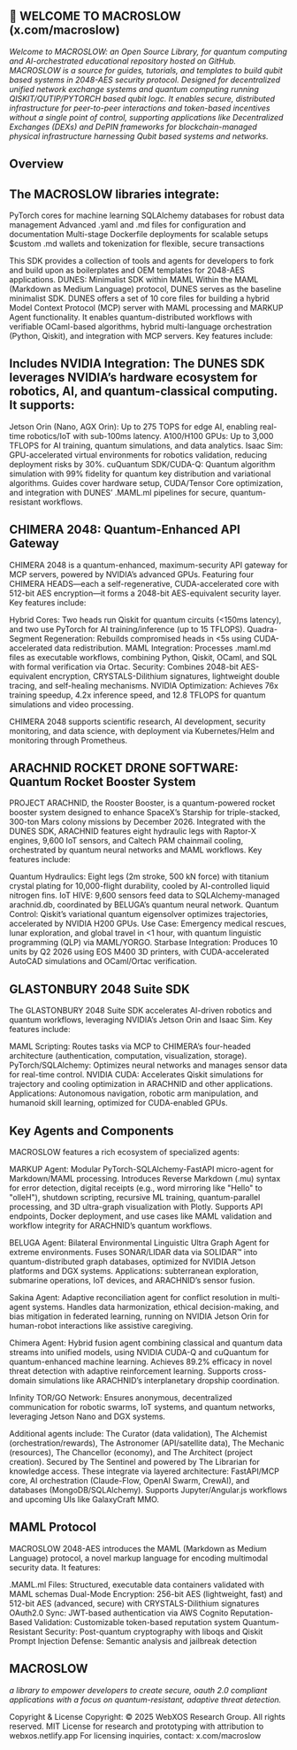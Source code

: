 ## 🐪 WELCOME TO MACROSLOW (x.com/macroslow)

*Welcome to MACROSLOW: an Open Source Library, for quantum computing and AI-orchestrated educational repository hosted on GitHub. MACROSLOW is a source for guides, tutorials, and templates to build qubit based systems in 2048-AES security protocol. Designed for decentralized unified network exchange systems and quantum computing running QISKIT/QUTIP/PYTORCH based qubit logc. It enables secure, distributed infrastructure for peer-to-peer interactions and token-based incentives without a single point of control, supporting applications like Decentralized Exchanges (DEXs) and DePIN frameworks for blockchain-managed physical infrastructure harnessing Qubit based systems and networks.*

## Overview

## The MACROSLOW libraries integrate:

PyTorch cores for machine learning
SQLAlchemy databases for robust data management
Advanced .yaml and .md files for configuration and documentation
Multi-stage Dockerfile deployments for scalable setups
$custom .md wallets and tokenization for flexible, secure transactions

This SDK provides a collection of tools and agents for developers to fork and build upon as boilerplates and OEM templates for 2048-AES applications.
DUNES: Minimalist SDK within MAML
Within the MAML (Markdown as Medium Language) protocol, DUNES serves as the baseline minimalist SDK. DUNES offers a set of 10 core files for building a hybrid Model Context Protocol (MCP) server with MAML processing and MARKUP Agent functionality. It enables quantum-distributed workflows with verifiable OCaml-based algorithms, hybrid multi-language orchestration (Python, Qiskit), and integration with MCP servers. Key features include:


## Includes NVIDIA Integration: The DUNES SDK leverages NVIDIA’s hardware ecosystem for robotics, AI, and quantum-classical computing. It supports:

Jetson Orin (Nano, AGX Orin): Up to 275 TOPS for edge AI, enabling real-time robotics/IoT with sub-100ms latency.
A100/H100 GPUs: Up to 3,000 TFLOPS for AI training, quantum simulations, and data analytics.
Isaac Sim: GPU-accelerated virtual environments for robotics validation, reducing deployment risks by 30%.
cuQuantum SDK/CUDA-Q: Quantum algorithm simulation with 99% fidelity for quantum key distribution and variational algorithms.
Guides cover hardware setup, CUDA/Tensor Core optimization, and integration with DUNES’ .MAML.ml pipelines for secure, quantum-resistant workflows.


## CHIMERA 2048: Quantum-Enhanced API Gateway

CHIMERA 2048 is a quantum-enhanced, maximum-security API gateway for MCP servers, powered by NVIDIA’s advanced GPUs. Featuring four CHIMERA HEADS—each a self-regenerative, CUDA-accelerated core with 512-bit AES encryption—it forms a 2048-bit AES-equivalent security layer. Key features include:

Hybrid Cores: Two heads run Qiskit for quantum circuits (<150ms latency), and two use PyTorch for AI training/inference (up to 15 TFLOPS).
Quadra-Segment Regeneration: Rebuilds compromised heads in <5s using CUDA-accelerated data redistribution.
MAML Integration: Processes .maml.md files as executable workflows, combining Python, Qiskit, OCaml, and SQL with formal verification via Ortac.
Security: Combines 2048-bit AES-equivalent encryption, CRYSTALS-Dilithium signatures, lightweight double tracing, and self-healing mechanisms.
NVIDIA Optimization: Achieves 76x training speedup, 4.2x inference speed, and 12.8 TFLOPS for quantum simulations and video processing.

CHIMERA 2048 supports scientific research, AI development, security monitoring, and data science, with deployment via Kubernetes/Helm and monitoring through Prometheus.


## ARACHNID ROCKET DRONE SOFTWARE: Quantum Rocket Booster System

PROJECT ARACHNID, the Rooster Booster, is a quantum-powered rocket booster system designed to enhance SpaceX’s Starship for triple-stacked, 300-ton Mars colony missions by December 2026. Integrated with the DUNES SDK, ARACHNID features eight hydraulic legs with Raptor-X engines, 9,600 IoT sensors, and Caltech PAM chainmail cooling, orchestrated by quantum neural networks and MAML workflows. Key features include:

Quantum Hydraulics: 
Eight legs (2m stroke, 500 kN force) with titanium crystal plating for 10,000-flight durability, cooled by AI-controlled liquid nitrogen fins.
IoT HIVE: 9,600 sensors feed data to SQLAlchemy-managed arachnid.db, coordinated by BELUGA’s quantum neural network.
Quantum Control: Qiskit’s variational quantum eigensolver optimizes trajectories, accelerated by NVIDIA H200 GPUs.
Use Case: Emergency medical rescues, lunar exploration, and global travel in <1 hour, with quantum linguistic programming (QLP) via MAML/YORGO.
Starbase Integration: Produces 10 units by Q2 2026 using EOS M400 3D printers, with CUDA-accelerated AutoCAD simulations and OCaml/Ortac verification.

## GLASTONBURY 2048 Suite SDK
The GLASTONBURY 2048 Suite SDK accelerates AI-driven robotics and quantum workflows, leveraging NVIDIA’s Jetson Orin and Isaac Sim. Key features include:

MAML Scripting: Routes tasks via MCP to CHIMERA’s four-headed architecture (authentication, computation, visualization, storage).
PyTorch/SQLAlchemy: Optimizes neural networks and manages sensor data for real-time control.
NVIDIA CUDA: Accelerates Qiskit simulations for trajectory and cooling optimization in ARACHNID and other applications.
Applications: Autonomous navigation, robotic arm manipulation, and humanoid skill learning, optimized for CUDA-enabled GPUs.

## Key Agents and Components

MACROSLOW features a rich ecosystem of specialized agents:

MARKUP Agent: Modular PyTorch-SQLAlchemy-FastAPI micro-agent for Markdown/MAML processing. Introduces Reverse Markdown (.mu) syntax for error detection, digital receipts (e.g., word mirroring like "Hello" to "olleH"), shutdown scripting, recursive ML training, quantum-parallel processing, and 3D ultra-graph visualization with Plotly. Supports API endpoints, Docker deployment, and use cases like MAML validation and workflow integrity for ARACHNID’s quantum workflows.

BELUGA Agent: Bilateral Environmental Linguistic Ultra Graph Agent for extreme environments. Fuses SONAR/LIDAR data via SOLIDAR™ into quantum-distributed graph databases, optimized for NVIDIA Jetson platforms and DGX systems. Applications: subterranean exploration, submarine operations, IoT devices, and ARACHNID’s sensor fusion.

Sakina Agent: Adaptive reconciliation agent for conflict resolution in multi-agent systems. Handles data harmonization, ethical decision-making, and bias mitigation in federated learning, running on NVIDIA Jetson Orin for human-robot interactions like assistive caregiving.

Chimera Agent: Hybrid fusion agent combining classical and quantum data streams into unified models, using NVIDIA CUDA-Q and cuQuantum for quantum-enhanced machine learning. Achieves 89.2% efficacy in novel threat detection with adaptive reinforcement learning. Supports cross-domain simulations like ARACHNID’s interplanetary dropship coordination.

Infinity TOR/GO Network: Ensures anonymous, decentralized communication for robotic swarms, IoT systems, and quantum networks, leveraging Jetson Nano and DGX systems.

Additional agents include: The Curator (data validation), The Alchemist (orchestration/rewards), The Astronomer (API/satellite data), The Mechanic (resources), The Chancellor (economy), and The Architect (project creation). Secured by The Sentinel and powered by The Librarian for knowledge access.
These integrate via layered architecture: FastAPI/MCP core, AI orchestration (Claude-Flow, OpenAI Swarm, CrewAI), and databases (MongoDB/SQLAlchemy). Supports Jupyter/Angular.js workflows and upcoming UIs like GalaxyCraft MMO.

## MAML Protocol
MACROSLOW 2048-AES introduces the MAML (Markdown as Medium Language) protocol, a novel markup language for encoding multimodal security data. It features:

.MAML.ml Files: Structured, executable data containers validated with MAML schemas
Dual-Mode Encryption: 256-bit AES (lightweight, fast) and 512-bit AES (advanced, secure) with CRYSTALS-Dilithium signatures
OAuth2.0 Sync: JWT-based authentication via AWS Cognito
Reputation-Based Validation: Customizable token-based reputation system
Quantum-Resistant Security: Post-quantum cryptography with liboqs and Qiskit
Prompt Injection Defense: Semantic analysis and jailbreak detection

## MACROSLOW

*a library to empower developers to create secure, oauth 2.0 compliant applications with a focus on quantum-resistant, adaptive threat detection.*

Copyright & License
Copyright: © 2025 WebXOS Research Group. All rights reserved. MIT License for research and prototyping with attribution to webxos.netlify.app For licensing inquiries, contact: x.com/macroslow
